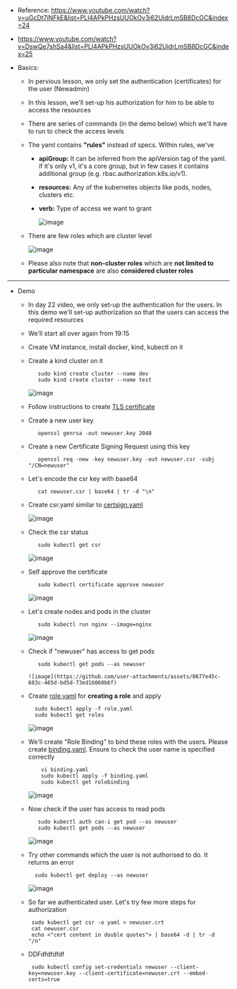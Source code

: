- Reference: https://www.youtube.com/watch?v=uGcDt7iNFkE&list=PLl4APkPHzsUUOkOv3i62UidrLmSB8DcGC&index=24
- https://www.youtube.com/watch?v=DswQe7shSa4&list=PLl4APkPHzsUUOkOv3i62UidrLmSB8DcGC&index=25

- Basics:
  - In pervious lesson, we only set the authentication (certificates) for the user (Newadmin)
  - In this lesson, we'll set-up his authorization for him to be able to access the resources
  - There are series of commands (in the demo below) which we'll have to run to check the access levels
  - The yaml contains **"rules"** instead of specs. Within rules, we've
    - **apiGroup:** It can be inferred from the apiVersion tag of the yaml. if it's only v1, it's a core group, but in few cases it contains additional group (e.g. rbac.authorization.k8s.io/v1).
    - **resources:** Any of the kubernetes objects like pods, nodes, clusters etc.
    - **verb:** Type of access we want to grant


       ![image](https://github.com/user-attachments/assets/9d2290d3-04e7-4fe6-b924-079772d5b416)

  - There are few roles which are cluster level

     ![image](https://github.com/user-attachments/assets/c647d946-261a-4a67-932b-0d26b4aab1f7)

  - Please also note that **non-cluster roles** which are **not limited to particular namespace** are also **considered cluster roles**
      
 -----------------------------------------------------------------------
 - Demo
   - In day 22 video, we only set-up the authentication for the users. In this demo we'll set-up authorization so that the users can access the required resources
  
   - We'll start all over again from 19:15
  
   - Create VM instance, install docker, kind, kubectl on it
  
   - Create a kind cluster on it

            sudo kind create cluster --name dev
            sudo kind create cluster --name test

      ![image](https://github.com/user-attachments/assets/d3544bde-2e31-46af-83dc-de7dd98395b6)

   - Follow instructions to create [TLS certificate](https://github.com/Ajit1279/GCP_Learning/blob/main/Docker_K8S/K8S/concepts/241018_TLSCerts_in_K8S.md)
  
   - Create a new user key

            openssl genrsa -out newuser.key 2048

   - Create a new Certificate Signing Request using this key

            openssl req -new -key newuser.key -out newuser.csr -subj "/CN=newuser"

   - Let's encode the csr key with base64

            cat newuser.csr | base64 | tr -d "\n"

   - Create csr.yaml similar to [certsign.yaml](https://github.com/Ajit1279/GCP_Learning/blob/main/Docker_K8S/K8S/concepts/certsign.yaml)
   
       ![image](https://github.com/user-attachments/assets/7e09e5ca-7ab5-4799-bf56-90abe46b0c47)

   - Check the csr status

            sudo kubectl get csr

        ![image](https://github.com/user-attachments/assets/4fabf94b-6037-4460-8ce1-773f3f98ba5e)

   - Self approve the certificate

            sudo kubectl certificate approve newuser

        ![image](https://github.com/user-attachments/assets/b01f2f6f-84a7-4fa4-ade0-b1e1f0567cf9)

   - Let's create nodes and pods in the cluster

            sudo kubectl run nginx --image=nginx

        ![image](https://github.com/user-attachments/assets/c3e8d9d1-6301-494a-b070-ce372435705d)


   - Check if "newuser" has access to get pods

            sudo kubectl get pods --as newuser

         ![image](https://github.com/user-attachments/assets/0677e45c-683c-465d-bd5d-73ed16060b6f)


   - Create [role.yaml](https://github.com/Ajit1279/GCP_Learning/blob/main/Docker_K8S/K8S/concepts/role.yaml) for **creating a role** and apply

           sudo kubectl apply -f role.yaml
           sudo kubectl get roles

        ![image](https://github.com/user-attachments/assets/a8754cf9-59b2-4487-a1a9-cda2f087ab50)

   - We'll create "Role Binding" to bind these roles with the users. Please create [binding.yaml](https://github.com/Ajit1279/GCP_Learning/blob/main/Docker_K8S/K8S/concepts/binding.yaml). Ensure to check the user name is specified correctly

             vi binding.yaml
             sudo kubectl apply -f binding.yaml
             sudo kubectl get rolebinding

        ![image](https://github.com/user-attachments/assets/42c94b43-6e90-4de7-b5c5-944b880bd0bd)

   - Now check if the user has access to read pods

            sudo kubectl auth can-i get pod --as newuser
            sudo kubectl get pods --as newuser

        ![image](https://github.com/user-attachments/assets/3d122ddf-33de-47da-b031-f94a4a2d7313)


   - Try other commands which the user is not authorised to do. It returns an error

           sudo kubectl get deploy --as newuser

        ![image](https://github.com/user-attachments/assets/a2e2e166-0409-429f-97de-6c4256c55d7b)

   - So far we authenticated user. Let's try few more steps for authorization
  
          sudo kubectl get csr -o yaml > newuser.crt
          cat newuser.csr
          echo <"cert content in double quotes"> | base64 -d | tr -d "/n" 

   - DDFdfdfdfdf

          sudo kubectl config set-credentials newuser --client-key=newuser.key --client-certificate=newuser.crt --embed-certs=true
  
